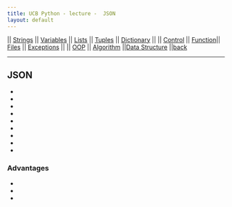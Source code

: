 ```yaml
---
title: UCB Python - lecture -  JSON 
layout: default
---
```

|| [Strings](./strings.html) || [Variables](./variables.html) || [Lists](./lists.html) || [Tuples](./tuples.html) || [Dictionary](./dictionary.html) ||
|| [Control](./control.html) || [Function](./function.html)|| [Files](./files.html) || [Exceptions](./exceptions.html) ||
|| [OOP](./oop.html) || [Algorithm](./algorithm.html) ||[Data Structure](./datastructure.html) ||[back](./index.html)

---

## JSON

* 
* 
* 
* 
* 

* 
* 
* 
* 

### Advantages

* 
* 
* 

```json

```
